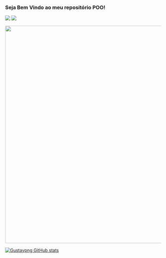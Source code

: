### Seja Bem Vindo ao meu repositório POO!
[![]( 	https://img.shields.io/badge/C-00599C?style=for-the-badge&logo=c&logoColor=white)]()
[![]( 	https://img.shields.io/badge/Java-ED8B00?style=for-the-badge&logo=openjdk&logoColor=white)]()

<img src= "https://github.com/Gustavpng/POO/assets/170248110/b3f98e06-9b77-4a2c-ab72-587acf533d6f" width = "700px" />





[![Gustavpng GitHub stats](https://github-readme-stats.vercel.app/api?username=Gustavpng&show_icons=true&theme=radical)]()
